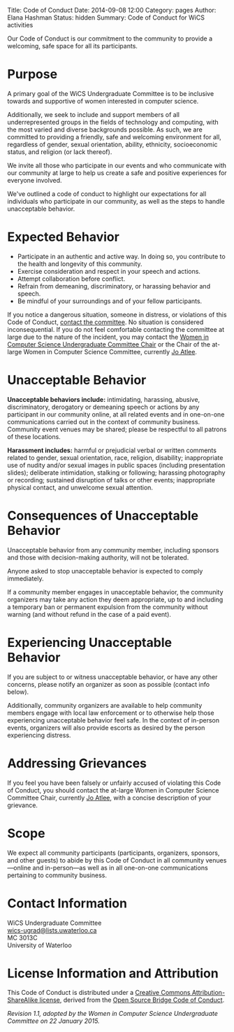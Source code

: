 Title: Code of Conduct
Date: 2014-09-08 12:00
Category: pages
Author: Elana Hashman
Status: hidden
Summary: Code of Conduct for WiCS activities

Our Code of Conduct is our commitment to the community to provide a welcoming,
safe space for all its participants.

# Purpose #

A primary goal of the WiCS Undergraduate Committee is to be inclusive towards
and supportive of women interested in computer science.

Additionally, we seek to include and support members of all underrepresented
groups in the fields of technology and computing, with the most varied and
diverse backgrounds possible. As such, we are committed to providing a
friendly, safe and welcoming environment for all, regardless of gender, sexual
orientation, ability, ethnicity, socioeconomic status, and religion (or lack
thereof).

We invite all those who participate in our events and who communicate with our
community at large to help us create a safe and positive experiences for
everyone involved.

We've outlined a code of conduct to highlight our expectations for all
individuals who participate in our community, as well as the steps to handle
unacceptable behavior.

# Expected Behavior #

+ Participate in an authentic and active way. In doing so, you contribute to
  the health and longevity of this community.
+ Exercise consideration and respect in your speech and actions.
+ Attempt collaboration before conflict.
+ Refrain from demeaning, discriminatory, or harassing behavior and speech.
+ Be mindful of your surroundings and of your fellow participants.

If you notice a dangerous situation, someone in distress, or violations of this
Code of Conduct, [contact the committee](mailto:wics-ugrad@lists.uwaterloo.ca).
No situation is considered inconsequential. If you do not feel comfortable
contacting the committee at large due to the nature of the incident, you may
contact the [Women in Computer Science Undergraduate Committee
Chair]({filename}/pages/exec.md) or the Chair of the at-large Women in Computer
Science Committee, currently [Jo Atlee](mailto:jmatlee@uwaterloo.ca).

# Unacceptable Behavior #

**Unacceptable behaviors include:** intimidating, harassing, abusive,
discriminatory, derogatory or demeaning speech or actions by any participant in
our community online, at all related events and in one-on-one communications
carried out in the context of community business. Community event venues may be
shared; please be respectful to all patrons of these locations.

**Harassment includes:** harmful or prejudicial verbal or written comments
related to gender, sexual orientation, race, religion, disability;
inappropriate use of nudity and/or sexual images in public spaces (including
presentation slides); deliberate intimidation, stalking or following; harassing
photography or recording; sustained disruption of talks or other events;
inappropriate physical contact, and unwelcome sexual attention.

# Consequences of Unacceptable Behavior #

Unacceptable behavior from any community member, including sponsors and those
with decision-making authority, will not be tolerated.

Anyone asked to stop unacceptable behavior is expected to comply immediately.

If a community member engages in unacceptable behavior, the community
organizers may take any action they deem appropriate, up to and including a
temporary ban or permanent expulsion from the community without warning (and
without refund in the case of a paid event).

# Experiencing Unacceptable Behavior #

If you are subject to or witness unacceptable behavior, or have any other
concerns, please notify an organizer as soon as possible (contact info below).

Additionally, community organizers are available to help community members
engage with local law enforcement or to otherwise help those experiencing
unacceptable behavior feel safe. In the context of in-person events, organizers
will also provide escorts as desired by the person experiencing distress.

# Addressing Grievances #

If you feel you have been falsely or unfairly accused of violating this Code of
Conduct, you should contact the at-large Women in Computer Science Committee
Chair, currently [Jo Atlee](mailto:jmatlee@uwaterloo.ca), with a concise
description of your grievance.

# Scope #

We expect all community participants (participants, organizers, sponsors, and
other guests) to abide by this Code of Conduct in all community
venues&mdash;online and in-person&mdash;as well as in all one-on-one
communications pertaining to community business.

# Contact Information #

WiCS Undergraduate Committee<br>
<wics-ugrad@lists.uwaterloo.ca><br>
MC 3013C<br>
University of Waterloo

# License Information and Attribution #

This Code of Conduct is distributed under a [Creative Commons
Attribution-ShareAlike
license](http://creativecommons.org/licenses/by-sa/3.0/), derived from the
[Open Source Bridge Code of
Conduct](http://opensourcebridge.org/about/code-of-conduct/).

*Revision 1.1, adopted by the Women in Computer Science Undergraduate Committee
on 22 January 2015.*
